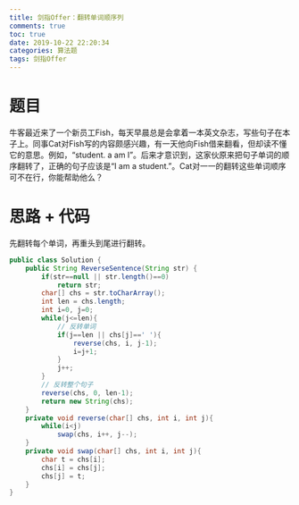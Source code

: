 ```yaml
---
title: 剑指Offer：翻转单词顺序列
comments: true
toc: true
date: 2019-10-22 22:20:34
categories: 算法题
tags: 剑指Offer
---
```


# 题目

牛客最近来了一个新员工Fish，每天早晨总是会拿着一本英文杂志，写些句子在本子上。同事Cat对Fish写的内容颇感兴趣，有一天他向Fish借来翻看，但却读不懂它的意思。例如，“student. a am I”。后来才意识到，这家伙原来把句子单词的顺序翻转了，正确的句子应该是“I am a student.”。Cat对一一的翻转这些单词顺序可不在行，你能帮助他么？

# 思路 + 代码

先翻转每个单词，再重头到尾进行翻转。

```java
public class Solution {
    public String ReverseSentence(String str) {
        if(str==null || str.length()==0)
            return str;
        char[] chs = str.toCharArray();
        int len = chs.length;
        int i=0, j=0;
        while(j<=len){
            // 反转单词
            if(j==len || chs[j]==' '){
                reverse(chs, i, j-1);
                i=j+1;
            }
            j++;
        }
        // 反转整个句子
        reverse(chs, 0, len-1);
        return new String(chs);
    }
    private void reverse(char[] chs, int i, int j){
        while(i<j)
            swap(chs, i++, j--);
    }
    private void swap(char[] chs, int i, int j){
        char t = chs[i];
        chs[i] = chs[j];
        chs[j] = t;
    }
}
```
